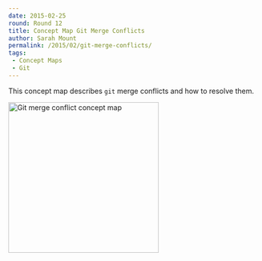 ```yaml
---
date: 2015-02-25
round: Round 12
title: Concept Map Git Merge Conflicts
author: Sarah Mount
permalink: /2015/02/git-merge-conflicts/
tags:
 - Concept Maps
 - Git
---
```


This concept map describes `git` merge conflicts and how to resolve them.


<img src="https://dl.dropboxusercontent.com/u/1692749/concept-map-git-merge-conflicts.jpg" style="width:300px;" alt="Git merge conflict concept map"/>
